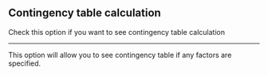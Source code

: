 ## Contingency table calculation

Check this option if you want to see contingency table calculation

---

This option will allow you to see contingency table if any factors are specified. 